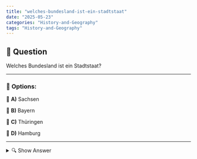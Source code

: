 ```yaml
---
title: "welches-bundesland-ist-ein-stadtstaat"
date: "2025-05-23"
categories: "History-and-Geography"
tags: "History-and-Geography"
---
```


## 📌 **Question**

Welches Bundesland ist ein Stadtstaat?



---

### 📝 **Options:**

🔘 **A)** Sachsen

🔘 **B)** Bayern

🔘 **C)** Thüringen

🔘 **D)** Hamburg

---

<details>
  <summary>🔍 Show Answer</summary>

  <p>
💡  <b>Correct Answer:</b>  d
  </p>
  <p>
    📖<b>Explanation:</b>
    In Deutschland gibt es drei Stadtstaaten, welche eine besondere Verwaltungseinheit darstellen. Diese sind Bundesländer, die aus einer einzigen Stadt bestehen und über eine eigene Regierung und Verwaltung verfügen. Stadtstaaten zeichnen sich durch ihre dicht besiedelten urbanen Zentren und eigenständige Verwaltung im Vergleich zu Flächenländern aus. Der Begriff kann verwirrend sein, da nicht jede große Stadt ein Stadtstaat ist. Zu den bekannten Stadtstaaten zählen Hamburg, Berlin und Bremen. Das Wissen um die Struktur und Regierung der deutschen Bundesländer hilft, die Frage zu beantworten.
  </p>
</details>

